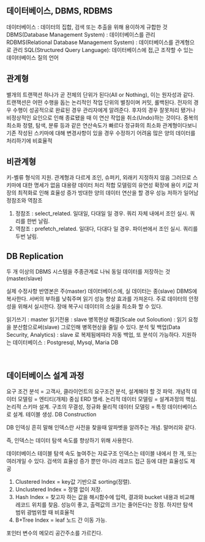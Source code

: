 ## 데이터베이스, DBMS, RDBMS
데이터베이스 : 데이터의 집합, 검색 또는 추출을 위해 용이하게 규합한 것
DBMS(Database Management System) : 데이터베이스를 관리
RDBMS(Relational Database Management System) : 데이터베이스를 관계형으로 관리
SQL(Structured Query Language): 데이터베이스에 접,근 조작할 수 있는 데이터베이스 질의 언어
<br />

## 관계형
별개의 트랜잭션 하나가 곧 전체의 단위가 된다(All or Nothing), 이는 원자성과 같다. 트랜잭션은 어떤 수행을 돕는 논리적인 작업 단위의 별칭이며 커밋, 롤백된다. 전자의 경우 수행이 성공적으로 완료된 경우 관리자에게 알려준다. 후자의 경우 잘못처리 됐거나 비정상적인 요인으로 인해 종료됐을 때 이 연산 작업을 취소(Undo)하는 것이다.
중복의 최소화
정렬, 탐색, 분류 등과 같은 연산속도가 빠르다
정규화의 최소화
관계형이다보니 기존 작성된 스키마에 대해 변경사항이 있을 경우 수정하기 어려움
많은 양의 데이터를 처리하기에 비효율적
<br />

## 비관계형
키-벨류 형식의 지원.
관계형과 다르게 조인, 슈퍼키, 외래키 지정하지 않음
그러므로 스키마에 대한 명세가 없음
대용량 데이터 처리 적합
모델링의 유연성
확장에 용이
키값 저장의 최적화로 인해 효율성 증가
방대한 양의 데이터 연산을 할 경우 성능 저하가 일어남
정참조와 역참조
1) 정참조 : select_related. 일대일, 다대일 일 경우. 쿼리 자체 내에서 조인 실시. 쿼리를 한번 날림.
2) 역참조 : prefetch_related. 일대다, 다대다 일 경우. 파이썬에서 조인 실시. 쿼리를 두번 날림.

## DB Replication
두 개 이상의 DBMS 시스템을 주종관계로 나눠 동일 데이터를 저장하는 것(master/slave)

실제 수정사항 반영본은 주(master) 데이터베이스에, 실 데이터는 종(slave) DBMS에 복사한다.
서버의 부하를 낮춰주며 읽기 성능 향상 효과를 가져온다.
주로 데이터의 안정성을 위해서 실시한다. 장애 복구시 데이터의 소실을 최소화 할 수 있다.

읽기쓰기 : master
읽기전용 : slave
병목현상 해결(Scale out Soloution) : 읽기 요청을 분산함으로써(slave) 그로인해 병목현상을 줄일 수 있다.
분석 및 백업(Data Security, Analytics) : slave 로 복제됨에따라 자동 백업, 또 분석이 가능하다.
지원하는 데이터베이스 : Postgresql, Mysql, Maria DB

<br />

## 데이터베이스 설계 과정
요구 조건 분석 = 고객사, 클라이언트의 요구조건 분석, 설계해야 할 것 파악.
개념적 데이터 모델링 = 엔티티(개체) 중심 ERD 명세.
논리적 데이터 모델링 = 설계과정의 핵심. 논리적 스키마 설계. 구조의 무결성, 정규화
물리적 데이터 모델링 = 특정 데이터베이스로 설계. 테이블 생성.
DB Construction

DB 인덱싱
흔히 말해 인덱스란 사전을 찾을때 알파벳을 알려주는 개념. 말머리와 같다.

즉, 인덱스는 데이터 탐색 속도를 향상하기 위해 사용한다.

데이터베이스 테이블 탐색 속도 높여주는 자료구조
인덱스는 테이블 내에서 한 개, 또는 여러개일 수 있다.
검색의 효율성 증가 뿐만 아니라 레코드 접근 등에 대한 효율성도 제공
1) Clustered Index = key값 기반으로 sorting(정렬).
2) Unclustered Index = 정렬 없이 저장.
3) Hash Index = 찾고자 하는 값을 해시함수에 입력, 결과와 bucket 내용과 비교해 레코드 위치를 찾음. 성능이 좋고, 출력값의 크기는 줄어든다는 장점. 하지만 탐색 범위 광범위할 때 비효율적
4) B+Tree Index = leaf 노드 간 이동 가능.

포인터
변수의 메모리 공간주소를 가르킨다.

